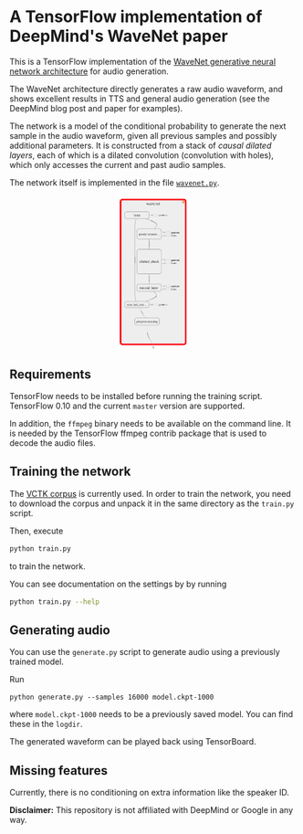 # A TensorFlow implementation of DeepMind's WaveNet paper

This is a TensorFlow implementation of the [WaveNet generative neural
network architecture](https://deepmind.com/blog/wavenet-generative-model-raw-audio/) for audio generation.

The WaveNet architecture directly generates a raw audio waveform,
and shows excellent results in TTS and general audio generation (see the
DeepMind blog post and paper for examples).

The network is a model of the conditional probability to generate the next
sample in the audio waveform, given all previous samples and possibly
additional parameters.
It is constructed from a stack of *causal dilated layers*, each of which is a
dilated convolution (convolution with holes), which only accesses the current and past audio samples.

The network itself is implemented in the file [`wavenet.py`](./wavenet.py).

<p align="center">
<img src="images/network.png" width="25%" height="25%"></img>
</p>

## Requirements

TensorFlow needs to be installed before running the training script.
TensorFlow 0.10 and the current `master` version are supported.

In addition, the `ffmpeg` binary needs to be available on the command line.
It is needed by the TensorFlow ffmpeg contrib package that is used to decode the audio files.

## Training the network

The [VCTK corpus](http://homepages.inf.ed.ac.uk/jyamagis/page3/page58/page58.html) is currently used.
In order to train the network, you need to download the corpus and unpack it in the same directory as the `train.py` script.

Then, execute
```bash
python train.py
```
to train the network.

You can see documentation on the settings by by running
```bash
python train.py --help
```

## Generating audio

You can use the `generate.py` script to generate audio using a previously trained model.

Run
```
python generate.py --samples 16000 model.ckpt-1000
```
where `model.ckpt-1000` needs to be a previously saved model.
You can find these in the `logdir`.

The generated waveform can be played back using TensorBoard.

## Missing features

Currently, there is no conditioning on extra information like the speaker ID.

**Disclaimer:** This repository is not affiliated with DeepMind or Google in any way.
